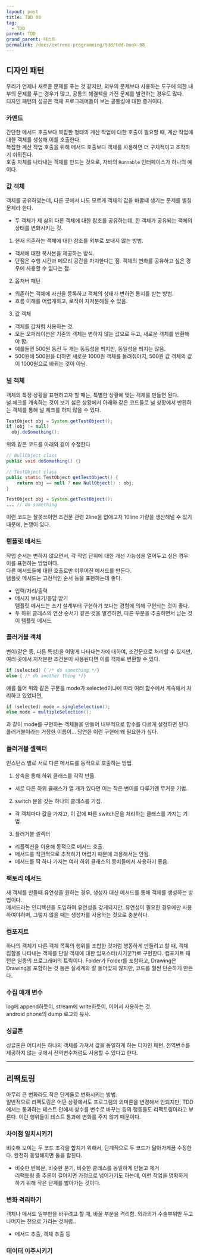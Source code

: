 ```yaml
---
layout: post
title: TDD 08
tag:
  - TDD
parent: TDD
grand_parent: 테스트
permalink: /docs/extreme-programming/tdd/tdd-book-08
---
```


## 디자인 패턴
우리가 언제나 새로운 문제를 푸는 것 같지만, 외부의 문제보다 사용하는 도구에 의한 내부의 문제를 푸는 경우가 많고, 공통의 해결책을 가진 문제를 발견하는 경우도 많다.  
디자인 패턴의 성공은 객체 프로그래머들이 보는 공통성에 대한 증거이다.

### 카멘드
간단한 메서드 호출보다 복잡한 형태의 계산 작업에 대한 호출이 필요할 때, 계산 작업에 대한 객체를 생성해 이를 호출한다.  
복잡한 계산 작업 호출을 위해 메서드 호출보다 객체를 사용하면 더 구체적이고 조작하기 쉬워진다.  
호출 자체를 나타내는 객체를 만드는 것으로, 자바의 `Runnable` 인터페이스가 하나의 예이다.

### 값 객체
객체를 공유하였는데, 다른 곳에서 나도 모르게 객체의 값을 바꿀때 생기는 문제를 별칭 문제라 한다.
- 두 객체가 제 삼의 다른 객체에 대한 참조를 공유하는데, 한 객체가 공유되는 객체의 상태를 변화시키는 것.  

1. 현재 의존하는 객체에 대한 참조를 외부로 보내지 않는 방법.
  - 객체에 대한 복사본을 제공하는 방식.
  - 단점은 수행 시간과 메모리 공간을 차지한다는 점. 객체의 변화를 공유하고 싶은 경우에 사용할 수 없다는 점.
2. 옵저버 패턴
  - 의존하는 객체에 자신을 등록하고 객체의 상태가 변하면 통지를 받는 방법.
  - 흐름 이해를 어렵게하고, 로직이 지저분해질 수 있음.
3. 값 객체
  - 객체를 값처럼 사용하는 것.
  - 모든 오퍼레이션은 기존의 객체는 변하지 않는 값으로 두고, 새로운 객체를 반환해야 함.
  - 예를들면 500원 동전 두 개는 동등성을 띄지만, 동일성을 띄지는 않음.
  - 500원에 500원을 더하면 새로운 1000원 객체를 돌려줘야지, 500원 값 객체의 값이 1000원으로 바뀌는 것이 아님.

### 널 객체
객체의 특정 상황을 표현하고자 할 때는, 특별한 상황에 맞는 객체를 만들면 된다.  
널 체크를 계속하는 것이 보기 싫은 상황에서 아래와 같은 코드들로 널 상황에서 반환하는 객체를 통해 널 체크를 하지 않을 수 있다.  
```java
TestObject obj = System.getTestObject();
if (obj != null)
  obj.doSomething();
```
위와 같은 코드를 아래와 같이 수정한다
```java
// NullObject class
public void doSomething() {}

// TestObject class
public static TestObject getTestObject() {
    return obj == null ? new NullObject() : obj;
}

TestObject obj = System.getTestObject();
... // do something
```
이런 코드는 잘못쓰이면 조건문 관련 2line을 없애고자 10line 가량을 생산해낼 수 있기 때문에, 논쟁이 있다.

### 템플릿 메서드
작업 순서는 변하지 않으면서, 각 작업 단위에 대한 개선 가능성을 열어두고 싶은 경우 이를 표현하는 방법이다.  
다른 매서드들에 대한 호출로만 이루어진 메서드를 만든다.  
템플릿 메서드는 고전적인 순서 등을 표현하는데 좋다.
- 입력/처리/출력
- 메시지 보내기/응답 받기  
템플릿 메서드는 초기 설계부터 구현하기 보다는 경험에 의해 구현되는 것이 좋다.
- 두 하위 클래스의 연산 순서가 같은 것을 발견하면, 다른 부분을 추출하면서 남는 것이 템플릿 메서드

### 플러거블 객체
변이(같은 종, 다른 특성)을 어떻게 나타내는가에 대하여, 조건문으로 처리할 수 있지만, 여러 곳에서 지저분한 조건문이 사용된다면 이를 객체로 변환할 수 있다.  
```java
if (selected) { /* do something */}
else { /* do another thing */}
```
예를 들어 위와 같은 구문을 mode가 selected이냐에 따라 여러 함수에서 계속해서 처리하고 있었다면,  
```java
if (selected) mode = singleSelection();
else mode = multipleSelection();
```
과 같이 mode를 구현하는 객체들을 만들어 내부적으로 함수를 다르게 설정하면 된다.  
플러거블이라는 거창한 이름이... 당연한 이런 구현에 왜 필요한가 싶다.

### 플러거블 셀렉터
인스턴스 별로 서로 다른 메서드를 동적으로 호출하는 방법.
1. 상속을 통해 하위 클래스를 각각 만듦.
- 서로 다른 하위 클래스가 열 개가 있다면 이는 작은 변이를 다루기엔 무거운 기법.
2. switch 문을 갖는 하나의 클래스를 가짐.
- 각 객체마다 값을 가지고, 이 값에 따른 switch문을 처리하는 클래스를 가지는 기법.
3. 플러거블 셀렉터
- 리플렉션을 이용해 동적으로 메서드 호출.
- 메서드를 직관적으로 추적하기 어렵기 때문에 과용해서는 안됨.
- 메서드를 딱 하나 가지는 여러 하위 클래스의 뭉치들에서 사용하기 좋음.

### 팩토리 메서드
새 객체를 만들때 유연성을 원하는 경우, 생성자 대신 메서드를 통해 객체를 생성하는 방법이다.  
메서드라는 인디렉션을 도입하여 유연성을 갖게되지만, 유연성이 필요한 경우에만 사용하여야하며, 그렇지 않을 때는 생성자를 사용하는 것으로 충분하다.

### 컴포지트
하나의 객체가 다른 객체 목록의 행위를 조합한 것처럼 행동하게 만들려고 할 때, 객체 집합을 나타내는 객체를 단일 객체에 대한 임포스터(사기꾼?)로 구현한다. 
컴포지트 패턴은 일종의 프로그래머의 트릭이다. Folder가 Folder를 포함하고, Drawing은 Drawing을 포함하는 것 등은 실세계와 잘 들어맞지 않지만, 코드를 훨씬 단순하게 만든다.  

### 수집 매개 변수
log에 append하듯이, stream에 write하듯이, 이어서 사용하는 것.  
android phone의 dump 로그와 유사.

### 싱글톤
싱글톤은 어디서든 하나의 객체를 가져서 값을 동일하게 하는 디자인 패턴.
전역변수를 제공하지 않는 곳에서 전역변수처럼도 사용할 수 있다고 한다.  

-----

## 리팩토링
아무리 큰 변화라도 작은 단계들로 변화시키는 방법.  
일반적으로 리팩토링은 어떤 상황에서도 프로그램의 의미론을 변경해서 안되지만, TDD에서는 통과하는 테스트 안에서 상수를 변수로 바꾸는 등의 행동들도 리팩토링이라고 부른다. 이런 행위들이 테스트 통과에 변화를 주지 않기 때문이다.

### 차이점 일치시키기
비슷해 보이는 두 코드 조각을 합치기 위해서, 단계적으로 두 코드가 닮아가게끔 수정한다. 완전히 동일해지면 둘을 합친다.  
- 비슷한 반복문, 비슷한 분기, 비슷한 클래스를 동일하게 만들고 제거  
리팩토링 중 추론이 길어지면 가정으로 넘어가기도 하는데, 이런 작업을 명확하게 하기 위해 작은 단계를 밟아가는 것이다.

### 변화 격리하기
객체나 메서드 일부만을 바꾸려고 할 때, 바꿀 부분을 격리함. 외과의가 수술부위만 두고 나머지는 천으로 가리는 것처럼..
- 메서드 추출, 객체 추출 등

### 데이터 이주시키기

